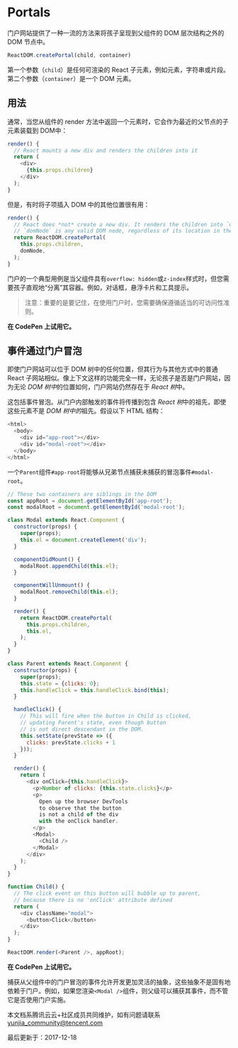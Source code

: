 # Portals

门户网站提供了一种一流的方法来将孩子呈现到父组件的 DOM 层次结构之外的 DOM 节点中。

```javascript
ReactDOM.createPortal(child, container)
```

第一个参数（`child`）是任何可渲染的 React 子元素，例如元素，字符串或片段。第二个参数（`container`）是一个 DOM 元素。

## 用法

通常，当您从组件的 render 方法中返回一个元素时，它会作为最近的父节点的子元素装载到 DOM中：

```javascript
render() {
  // React mounts a new div and renders the children into it
  return (
    <div>
      {this.props.children}
    </div>
  );
}
```

但是，有时将子项插入 DOM 中的其他位置很有用：

```javascript
render() {
  // React does *not* create a new div. It renders the children into `domNode`.
  // `domNode` is any valid DOM node, regardless of its location in the DOM.
  return ReactDOM.createPortal(
    this.props.children,
    domNode,
  );
}
```

门户的一个典型用例是当父组件具有`overflow: hidden`或`z-index`样式时，但您需要孩子直观地“分离”其容器。例如，对话框，悬浮卡片和工具提示。

> 注意：重要的是要记住，在使用门户时，您需要确保遵循适当的可访问性准则。

**在 CodePen 上试用它。**

## 事件通过门户冒泡

即使门户网站可以位于 DOM 树中的任何位置，但其行为与其他方式中的普通 React 子网站相似。像上下文这样的功能完全一样，无论孩子是否是门户网站，因为无论 *DOM 树中*的位置如何，门户网站仍然存在于 *React 树*中。

这包括事件冒泡。从门户内部触发的事件将传播到包含 *React 树*中的祖先，即使这些元素不是 *DOM 树中的*祖先。假设以下 HTML 结构：

```javascript
<html>
  <body>
    <div id="app-root"></div>
    <div id="modal-root"></div>
  </body>
</html>
```

一个`Parent`组件`#app-root`将能够从兄弟节点捕获未捕获的冒泡事件`#modal-root`。

```javascript
// These two containers are siblings in the DOM
const appRoot = document.getElementById('app-root');
const modalRoot = document.getElementById('modal-root');

class Modal extends React.Component {
  constructor(props) {
    super(props);
    this.el = document.createElement('div');
  }

  componentDidMount() {
    modalRoot.appendChild(this.el);
  }

  componentWillUnmount() {
    modalRoot.removeChild(this.el);
  }

  render() {
    return ReactDOM.createPortal(
      this.props.children,
      this.el,
    );
  }
}

class Parent extends React.Component {
  constructor(props) {
    super(props);
    this.state = {clicks: 0};
    this.handleClick = this.handleClick.bind(this);
  }

  handleClick() {
    // This will fire when the button in Child is clicked,
    // updating Parent's state, even though button
    // is not direct descendant in the DOM.
    this.setState(prevState => ({
      clicks: prevState.clicks + 1
    }));
  }

  render() {
    return (
      <div onClick={this.handleClick}>
        <p>Number of clicks: {this.state.clicks}</p>
        <p>
          Open up the browser DevTools
          to observe that the button
          is not a child of the div
          with the onClick handler.
        </p>
        <Modal>
          <Child />
        </Modal>
      </div>
    );
  }
}

function Child() {
  // The click event on this button will bubble up to parent,
  // because there is no 'onClick' attribute defined
  return (
    <div className="modal">
      <button>Click</button>
    </div>
  );
}

ReactDOM.render(<Parent />, appRoot);
```

**在 CodePen 上试用它。**

捕获从父组件中的门户冒泡的事件允许开发更加灵活的抽象，这些抽象不是固有地依赖于门户。例如，如果您渲染`<Modal />`组件，则父级可以捕获其事件，而不管它是否使用门户实施。

本文档系腾讯云云+社区成员共同维护，如有问题请联系 yunjia_community@tencent.com

最后更新于：2017-12-18